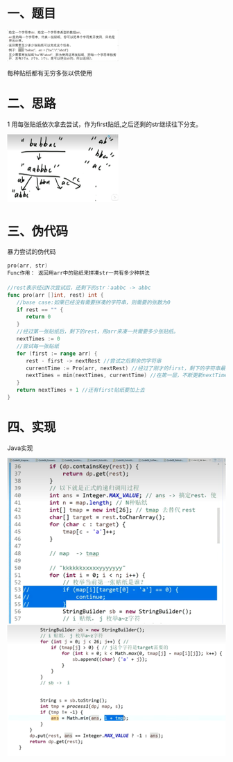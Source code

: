 # 一、题目



<img src="../pic/Untitled.assets/image-20220805202659454.png" alt="image-20220805202659454" style="zoom: 25%;" />

每种贴纸都有无穷多张以供使用



# 二、思路

1 用每张贴纸依次拿去尝试，作为first贴纸,之后还剩的str继续往下分支。

<img src="../pic/Untitled.assets/image-20220805202832580.png" alt="image-20220805202832580" style="zoom: 25%;" />

# 三、伪代码

暴力尝试的伪代码

```go
pro(arr, str)
Func作用： 返回用arr中的贴纸来拼凑str一共有多少种拼法

//rest表示经过N次尝试后，还剩下的str：aabbc -> abbc
func pro(arr []int, rest) int {
   //base case:如果已经没有需要拼凑的字符串，则需要的张数为0
   if rest == "" {
      return 0
   }
   //经过第一张贴纸后，剩下的rest，用arr来凑一共需要多少张贴纸。
   nextTimes := 0 
   //尝试每一张贴纸
   for (first := range arr) {
      rest - first -> nextRest //尝试之后剩余的字符串
      currentTime := Pro(arr, nextRest) //经过了刚才的first，剩下的字符串最少需要多少张贴纸
      nextTimes = min(nextTimes, currentTime) //在第一层，不断更新nextTimes的值，找到first贴纸使用之后next最小的分支
   }
   return nextTimes + 1 //还有first贴纸要加上去
}
```



# 四、实现

Java实现

<img src="../pic/%E8%B4%B4%E7%BA%B8%E7%89%8C2.assets/image-20220807163549584.png" alt="image-20220807163549584" style="zoom: 50%;" />



<img src="../pic/%E8%B4%B4%E7%BA%B8%E7%89%8C2.assets/image-20220807161306387.png" alt="image-20220807161306387" style="zoom: 50%;" />



